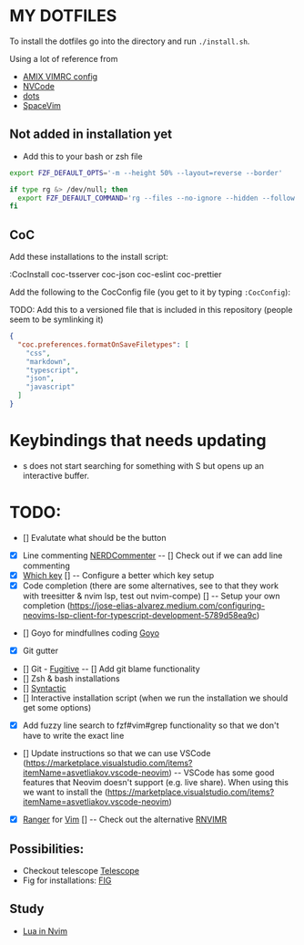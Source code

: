 # MY DOTFILES

To install the dotfiles go into the directory and run `./install.sh`.

Using a lot of reference from

- [AMIX VIMRC config](https://github.com/amix/vimrc/)
- [NVCode](https://github.com/ChristianChiarulli/nvcode)
- [dots](https://github.com/drn/dots)
- [SpaceVim](https://spacevim.org/)

## Not added in installation yet

- Add this to your bash or zsh file

```bash
export FZF_DEFAULT_OPTS='-m --height 50% --layout=reverse --border'

if type rg &> /dev/null; then
  export FZF_DEFAULT_COMMAND='rg --files --no-ignore --hidden --follow --glob "!.git/*"'
fi
```

## CoC

Add these installations to the install script:

:CocInstall coc-tsserver coc-json coc-eslint coc-prettier

Add the following to the CocConfig file (you get to it by typing `:CocConfig`):

TODO: Add this to a versioned file that is included in this repository (people seem to be symlinking it)

```json
{
  "coc.preferences.formatOnSaveFiletypes": [
    "css",
    "markdown",
    "typescript",
    "json",
    "javascript"
  ]
}
```

# Keybindings that needs updating

- <Space>s does not start searching for something with S but opens up an interactive buffer.

# TODO:

- [] Evalutate what should be the <leader> button
- [x] Line commenting [NERDCommenter](https://vimawesome.com/plugin/the-nerd-commenter)
      -- [] Check out if we can add line commenting
- [x] [Which key](https://github.com/liuchengxu/vim-which-key)
      [] -- Configure a better which key setup
- [x] Code completion (there are some alternatives, see to that they work with treesitter & nvim lsp, test out nvim-compe)
      [] -- Setup your own completion (https://jose-elias-alvarez.medium.com/configuring-neovims-lsp-client-for-typescript-development-5789d58ea9c)
- [] Goyo for mindfullnes coding [Goyo](https://github.com/junegunn/goyo.vim)
- [x] Git gutter
- [] Git - [Fugitive](https://vimawesome.com/plugin/fugitive-vim)
  -- [] Add git blame functionality
- [] Zsh & bash installations
- [] [Syntactic](https://vimawesome.com/plugin/syntastic)
- [] Interactive installation script (when we run the installation we should get some options)
- [x] Add fuzzy line search to fzf#vim#grep functionality so that we don't have to write the exact line
- [] Update instructions so that we can use VSCode (https://marketplace.visualstudio.com/items?itemName=asvetliakov.vscode-neovim)
  -- VSCode has some good features that Neovim doesn't support (e.g. live share). When using this we want to install the (https://marketplace.visualstudio.com/items?itemName=asvetliakov.vscode-neovim)
- [x] [Ranger](https://ranger.github.io/) for [Vim](https://github.com/francoiscabrol/ranger.vim)
      [] -- Check out the alternative [RNVIMR](https://awesomeopensource.com/project/kevinhwang91/rnvimr)

## Possibilities:

- Checkout telescope [Telescope](https://github.com/nvim-telescope/telescope.nvim)
- Fig for installations: [FIG](https://github.com/wincent/wincent/tree/master/fig)

## Study

- [Lua in Nvim](https://github.com/nanotee/nvim-lua-guide)
